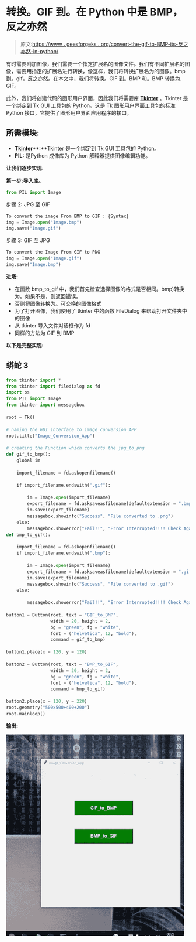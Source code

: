 # 转换。GIF 到。在 Python 中是 BMP，反之亦然

> 原文:[https://www . geesforgeks . org/convert-the-gif-to-BMP-its-反之亦然-in-python/](https://www.geeksforgeeks.org/convert-the-gif-to-bmp-and-its-vice-versa-in-python/)

有时需要附加图像，我们需要一个指定扩展名的图像文件。我们有不同扩展名的图像，需要用指定的扩展名进行转换，像这样，我们将转换扩展名为的图像。bmp 到。gif，反之亦然。在本文中，我们将转换。GIF 到。BMP 和。BMP 转换为. GIF。

此外，我们将创建代码的图形用户界面，因此我们将需要库 [**Tkinter**](https://www.geeksforgeeks.org/python-gui-tkinter/) 。Tkinter 是一个绑定到 Tk GUI 工具包的 Python。这是 Tk 图形用户界面工具包的标准 Python 接口，它提供了图形用户界面应用程序的接口。

## **所需模块:**

*   [**Tkinter**](https://www.geeksforgeeks.org/python-gui-tkinter/)**:**Tkinter 是一个绑定到 Tk GUI 工具包的 Python。
*   **PIL:** 是Python 成像库为 Python 解释器提供图像编辑功能。

**让我们逐步实现:**

**第一步:导入库。**

```py
from PIL import Image
```

步骤 2: JPG 至 GIF

```py
To convert the image From BMP to GIF : {Syntax}
img = Image.open("Image.bmp")
img.save("Image.gif")
```

步骤 3: GIF 至 JPG

```py
To convert the Image From GIF to PNG
img = Image.open("Image.gif")
img.save("Image.bmp")
```

**进场:**

*   在函数 bmp_to_gif 中，我们首先检查选择图像的格式是否相同。bmp)转换为。如果不是，则返回错误。
*   否则将图像转换为。可交换的图像格式
*   为了打开图像，我们使用了 tkinter 中的函数 FileDialog 来帮助打开文件夹中的图像
*   从 tkinter 导入文件对话框作为 fd
*   同样的方法为 GIF 到 BMP

**以下是完整实现:**

## 蟒蛇 3

```py
from tkinter import *
from tkinter import filedialog as fd
import os
from PIL import Image
from tkinter import messagebox

root = Tk()

# naming the GUI interface to image_conversion_APP
root.title("Image_Conversion_App")

# creating the Function which converts the jpg_to_png
def gif_to_bmp():
    global im

    import_filename = fd.askopenfilename()

    if import_filename.endswith(".gif"):

        im = Image.open(import_filename)
        export_filename = fd.asksaveasfilename(defaultextension = ".bmp")
        im.save(export_filename)
        messagebox.showinfo("Success", "File converted to .png")
    else:
        messagebox.showerror("Fail!!", "Error Interrupted!!!! Check Again")
def bmp_to_gif():

    import_filename = fd.askopenfilename()
    if import_filename.endswith(".bmp"):

        im = Image.open(import_filename)
        export_filename = fd.asksaveasfilename(defaultextension = ".gif")
        im.save(export_filename)
        messagebox.showinfo("Success", "File converted to .gif")
    else:

        messagebox.showerror("Fail!!", "Error Interrupted!!!! Check Again")

button1 = Button(root, text = "GIF_to_BMP",
                 width = 20, height = 2,
                 bg = "green", fg = "white",
                 font = ("helvetica", 12, "bold"),
                 command = gif_to_bmp)

button1.place(x = 120, y = 120)

button2 = Button(root, text = "BMP_to_GIF",
                 width = 20, height = 2,
                 bg = "green", fg = "white",
                 font = ("helvetica", 12, "bold"),
                 command = bmp_to_gif)

button2.place(x = 120, y = 220)
root.geometry("500x500+400+200")
root.mainloop()
```

**输出:**

![](img/b183a49d8261589a28648e6b86e2c958.png)